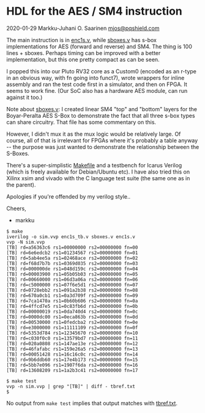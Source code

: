 # HDL for the AES / SM4 instruction 

2020-01-29  Markku-Juhani O. Saarinen <mjos@pqshield.com>

The main instruction is in [enc1s.v](enc1s.v), while [sboxes.v](sboxes.v) has 
s-box implementations for AES (forward and reverse) and SM4.
The thing is 100 lines + sboxes. Perhaps timing can be improved with a 
better implementation, but this one pretty compact as can be seen.

I popped this into our Pluto RV32 core as a Custom0 (encoded as an r-type in 
an obvious way, with fn going into funct7), wrote wrappers for inline assembly
and ran the test code first in a simulator, and then on FPGA. It seems to work 
fine. (Our SoC also has a hardware AES module, can run against it too.)

Note about [sboxes.v](sboxes.v): I created linear SM4 "top" and "bottom" 
layers for the Boyar-Peralta AES S-Box to demonstrate the fact that all 
three s-box types can share circuitry. That file has some commentary on this.

However, I didn't mux it as the mux logic would be relatively large. 
Of course, all of that is irrelevant for FPGAs where it's probably a table 
anyway -- the purpose was just wanted to demonstrate the relationship 
between the S-Boxes.

There's a super-simplistic [Makefile](Makefile) and a testbench for Icarus 
Verilog (which is freely available for Debian/Ubuntu etc). I have also tried 
this on Xilinx xsim and vivado with the C language test suite (the same
one as in the parent).

Apologies if you're offended by my verilog style..

Cheers,
- markku

```console
$ make
iverilog -o sim.vvp enc1s_tb.v sboxes.v enc1s.v
vvp -N sim.vvp
[TB] rd=a56363c6 rs1=00000000 rs2=00000000 fn=00
[TB] rd=6e6edcb2 rs1=01234567 rs2=00000000 fn=01
[TB] rd=5ab4ee5a rs1=02468ace rs2=00000000 fn=02
[TB] rd=f68d7b7b rs1=0369d035 rs2=00000000 fn=03
[TB] rd=000000de rs1=048d159c rs2=00000000 fn=04
[TB] rd=00003900 rs1=05b05b03 rs2=00000000 fn=05
[TB] rd=00660000 rs1=06d3a06a rs2=00000000 fn=06
[TB] rd=c5000000 rs1=07f6e5d1 rs2=00000000 fn=07
[TB] rd=0728ebb2 rs1=091a2b38 rs2=00000000 fn=08
[TB] rd=670a0cb1 rs1=0a3d709f rs2=00000000 fn=09
[TB] rd=7ca1470a rs1=0b60b606 rs2=00000000 fn=0a
[TB] rd=4ffcd7e5 rs1=0c83fb6d rs2=00000000 fn=0b
[TB] rd=00000019 rs1=0da740d4 rs2=00000000 fn=0c
[TB] rd=0000dc00 rs1=0eca863b rs2=00000000 fn=0d
[TB] rd=00530000 rs1=0fedcba2 rs2=00000000 fn=0e
[TB] rd=e3000000 rs1=11111109 rs2=00000000 fn=0f
[TB] rd=5353d784 rs1=12345670 rs2=00000000 fn=10
[TB] rd=c030f0c0 rs1=13579bd7 rs2=00000000 fn=11
[TB] rd=020a0808 rs1=147ae13e rs2=00000000 fn=12
[TB] rd=46fafabc rs1=159e26a5 rs2=00000000 fn=13
[TB] rd=00051428 rs1=16c16c0c rs2=00000000 fn=14
[TB] rd=9b6ddb60 rs1=17e4b173 rs2=00000000 fn=15
[TB] rd=5bb7e096 rs1=1907f6da rs2=00000000 fn=16
[TB] rd=13608209 rs1=1a2b3c41 rs2=00000000 fn=17

$ make test
vvp -n sim.vvp | grep "[TB]" | diff - tbref.txt
$
```

No output from `make test` implies that output matches with 
[tbref.txt](tbref.txt).

